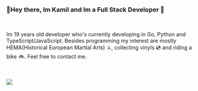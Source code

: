 ### <p>👋Hey there, Im Kamil and Im a Full Stack Developer 👋</p>
<br>
<p>
  Im 19 years old developer who's currently developing in Go, Python and TypeScript/JavaScript. Besides programming my interest are mostly HEMA(Historical European Martial Arts) ⚔️, collecting vinyls 💿 and riding a bike 🚲. Feel free to contact me.
</p>
<br>
<p>
  <img src="https://github-readme-stats.vercel.app/api?username=Avngarde&count_private=true&theme=dracula"></img>
</p>
<br>
